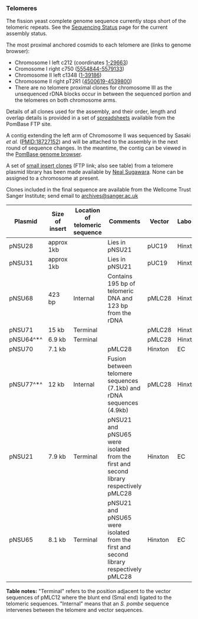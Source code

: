 ### Telomeres

The fission yeast complete genome sequence currently stops short of the
telomeric repeats. See the [Sequencing Status](status/sequencing-status) 
page for the current assembly status.

The most proximal anchored cosmids to each telomere are (links
to genome browser):

-   Chromosome I left c212 (coordinates
    [1-29663](https://www.pombase.org/jbrowse/?loc=I%3A1..29664&tracks=DNA%2CPomBase%20forward%20strand%20features%2CPomBase%20reverse%20strand%20features&highlight=))
-   Cromosome I right c750
    ([5554844-5579133](https://www.pombase.org/jbrowse/?loc=I%3A5554843..5579133&tracks=DNA%2CPomBase%20forward%20strand%20features%2CPomBase%20reverse%20strand%20features&highlight=))
-   Chromosome II left c1348
    ([1-39186](https://www.pombase.org/jbrowse/?loc=II%3A1..39181&tracks=DNA%2CPomBase%20forward%20strand%20features%2CPomBase%20reverse%20strand%20features&highlight=))
-   Chromosome II right pT2R1
    ([4500619-4539800](https://www.pombase.org/jbrowse/?loc=II%3A4500628..4539804&tracks=DNA%2CPomBase%20forward%20strand%20features%2CPomBase%20reverse%20strand%20features&highlight=))
-   There are no telomere proximal clones for chromosome III as the
    unsequenced rDNA blocks occur in between the sequenced portion and
    the telomeres on both chromosome arms.

Details of all clones used for the assembly, and their order, length and
overlap details is provided in a set of
[spreadsheets](ftp://ftp.pombase.org/pombe/Archived_directories/Cosmid_assembly_data/)
available from the PomBase FTP site.

A contig extending the left arm of Chromosome II was sequenced by
Sasaki *et al.*
([PMID:18727152](http://www.ncbi.nlm.nih.gov/pubmed?term=18727152))
and will be attached to the assembly in the next round of sequence
changes. In the meantime, the contig can be viewed in the
[PomBase genome browser](https://www.pombase.org/jbrowse/?loc=chr_II_telomeric_gap%3A2002..18001&tracks=DNA%2CPomBase%20forward%20strand%20features%2CPomBase%20reverse%20strand%20features&highlight=).

A set of [small insert clones](ftp://ftp.sanger.ac.uk/pub/yeast/sequences/pombe/telomeres/)
(FTP link; also see table) from a telomere plasmid library has been
made available by [Neal Sugawara](mailto:sugawara@hydra.rose.brandeis.edu). None can be
assigned to a chromosome at present.

Clones included in the final sequence are available from the Wellcome
Trust Sanger Institute; send email to <archives@sanger.ac.uk>

Plasmid|Size of insert|Location of telomeric sequence|Comments|Vector|Laboratory|Funded by|Stage
-------|--------------|------------------------------|--------|------|----------|---------|-----
pNSU28|approx 1kb| |Lies in pNSU21|pUC19|Hinxton|EC|finished
pNSU31|approx 1kb| |Lies in pNSU21|pUC19|Hinxton|EC|finished
pNSU68|423 bp|Internal|Contains 195 bp of telomeric DNA and 123 bp from the rDNA|pMLC28|Hinxton|EC|finished
pNSU71|15 kb|Terminal| |pMLC28|Hinxton|EC|finished
pNSU64^\*^|6.9 kb|Terminal| |pMLC28|Hinxton|EC|finished
pNSU70|7.1 kb| |pMLC28|Hinxton|EC|finished
pNSU77^\*^|12 kb|Internal|Fusion between telomere sequences (7.1kb) and rDNA sequences (4.9kb)|pMLC28|Hinxton|EC|finished
pNSU21|7.9 kb|Terminal|pNSU21 and pNSU65 were isolated from the first and second library respectively pMLC28|Hinxton|EC|finished
pNSU65|8.1 kb|Terminal|pNSU21 and pNSU65 were isolated from the first and second library respectively pMLC28|Hinxton|EC|finished

**Table notes:**
"Terminal" refers to the position adjacent to the vector sequences of
pMLC12 where the blunt end (SmaI end) ligated to the
telomeric sequences. "Internal" means that an *S. pombe*
sequence intervenes between the telomere and vector sequences.
